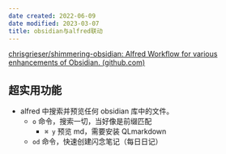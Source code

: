 ```yaml
---
date created: 2022-06-09
date modified: 2023-03-07
title: obsidian与alfred联动
---
```


[chrisgrieser/shimmering-obsidian: Alfred Workflow for various enhancements of Obsidian. (github.com)](https://github.com/chrisgrieser/shimmering-obsidian)

## 超实用功能

- alfred 中搜索并预览任何 obsidian 库中的文件。
	- `o` 命令，搜索一切，当好像是前缀匹配
		- `⌘ y` 预览 md，需要安装 QLmarkdown
	- `od` 命令，快速创建闪念笔记（每日日记）
